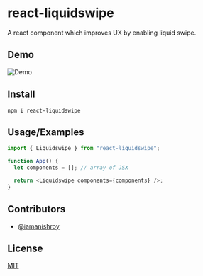 
# react-liquidswipe

A react component which improves UX by enabling liquid swipe.

## Demo

![Demo](https://ik.imagekit.io/anishroy/demo/demo_tHVE6jn3f.gif)
  
## Install
```
npm i react-liquidswipe
```
## Usage/Examples

```javascript
import { Liquidswipe } from "react-liquidswipe";

function App() {
  let components = []; // array of JSX

  return <Liquidswipe components={components} />;
}
```
 
## Contributors

- [@iamanishroy](https://www.github.com/iamanishroy/)

## License
[MIT](https://choosealicense.com/licenses/mit/)

  
